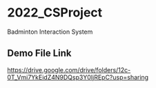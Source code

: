 # 2022_CSProject
Badminton Interaction System
## Demo File Link
https://drive.google.com/drive/folders/12c-0T_Vmi7YkEidZ4N9DQsp3Y0IjREpC?usp=sharing
